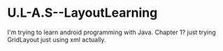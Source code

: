 # U.L-A.S--LayoutLearning
I'm trying to learn android programming with Java. Chapter 1? just trying GridLayout
just using xml actually.
